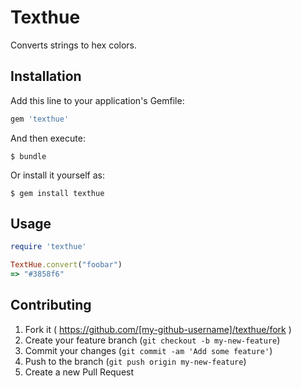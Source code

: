 # Texthue

Converts strings to hex colors.

## Installation

Add this line to your application's Gemfile:

```ruby
gem 'texthue'
```

And then execute:

    $ bundle

Or install it yourself as:

    $ gem install texthue

## Usage

```ruby
require 'texthue'

TextHue.convert("foobar")
=> "#3858f6"
```

## Contributing

1. Fork it ( https://github.com/[my-github-username]/texthue/fork )
2. Create your feature branch (`git checkout -b my-new-feature`)
3. Commit your changes (`git commit -am 'Add some feature'`)
4. Push to the branch (`git push origin my-new-feature`)
5. Create a new Pull Request

